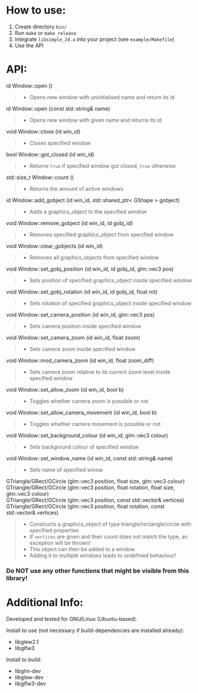 # How to use:
  1) Create directory `bin/`
  2) Run `make` or `make release`
  3) Integrate `libsimple_2d.a` into your project (see `example/Makefile`)
  4) Use the API
  
  
  
# API:
  id          Window::open                      ()  
>    - Opens new window with uninitialised name and return its id  

  id          Window::open                      (const std::string& name)  
>    - Opens new window with given name and returns its id  
    
  void        Window::close                     (id win_id)  
>    - Closes specified window  
    
  bool        Window::got_closed                (id win_id)  
>    - Returns `true` if specified window got closed, `true` otherwise  
    
  std::size_t Window::count                     ()  
>    - Returns the amount of active windows  
    
  id          Window::add_gobject               (id win_id, std::shared_ptr< GShape > gobject)  
>    - Adds a graphics_object to the specified window  
    
  void        Window::remove_gobject            (id win_id, id gobj_id)  
>    - Removes specified graphics_object from specified window  
    
  void        Window::clear_gobjects            (id win_id)  
>    - Removes all graphics_objects from specified window  
    
  void        Window::set_gobj_position         (id win_id, id gobj_id, glm::vec3 pos)  
>    - Sets position of specified graphics_object inside specified window  
    
  void        Window::set_gobj_rotation         (id win_id, id gobj_id, float rot)  
>    - Sets rotation of specified graphics_object inside specified window  
    
  void        Window::set_camera_position       (id win_id, glm::vec3 pos)  
>    - Sets camera position inside specified window  
    
  void        Window::set_camera_zoom           (id win_id, float zoom)  
>    - Sets camera zoom inside specified window  
    
  void        Window::mod_camera_zoom           (id win_id, float zoom_diff)  
>    - Sets camera zoom relative to its current zoom level inside specified window  
    
  void        Window::set_allow_zoom            (id win_id, bool b)  
>    - Toggles whether camera zoom is possible or not  
    
  void        Window::set_allow_camera_movement (id win_id, bool b)  
>    - Toggles whether camera movement is possible or not  
    
  void        Window::set_background_colour     (id win_id, glm::vec3 colour)  
>    - Sets background colour of specified window  
    
  void        Window::set_window_name           (id win_id, const std::string& name)  
>    - Sets name of specified winow  
      
  <obj>       GTriangle/GRect/GCircle           (glm::vec3 position, float size, glm::vec3 colour)  
  <obj>       GTriangle/GRect/GCircle           (glm::vec3 position, float rotation, float size, glm::vec3 colour)  
  <obj>       GTriangle/GRect/GCircle           (glm::vec3 position, const std::vector<Vertex>& vertices)  
  <obj>       GTriangle/GRect/GCircle           (glm::vec3 position, float rotation, const std::vector<Vertex>& vertices)  
>    - Constructs a graphics_object of type triangle/rectangle/circle with specified properties  
>    - If `vertices` are given and their count does not match the type, an exception will be thrown!  
>    - This object can then be added to a window  
>    - Adding it to multiple windows leads to undefined behaviour!  
      
  ### Do NOT use any other functions that might be visible from this library!
    
  
  
# Additional Info:

Developed and tested for GNU/Linux (Ubuntu-based).
  
Install to use (not necessary if build-dependencies are installed already):
  - libglew2.1  
  - libglfw3  
  
Install to build:
  - libglm-dev  
  - libglew-dev  
  - libglfw3-dev  
  
